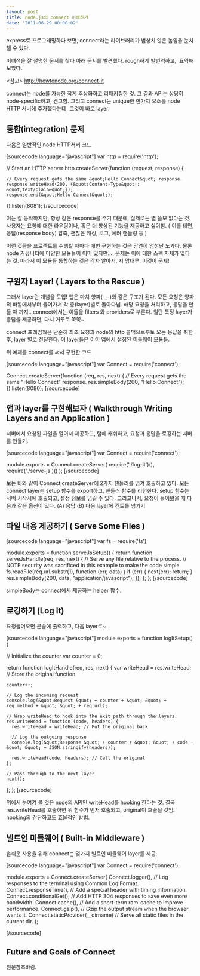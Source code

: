 ```yaml
---
layout: post
title: node.js의 connect 이해하기
date: '2011-06-29 00:00:02'
---
```


express로 프로그래밍하다 보면, connect라는 라이브러리가 범상치 않은 놈임을 눈치챌 수 있다.

이녀석을 잘 설명한 문서를 찾다 아래 문서를 발견했다. rough하게 발번역하고,  요약해보았다.

&lt;참고&gt; <a href="http://howtonode.org/connect-it">http://howtonode.org/connect-it</a>

connect는 node를 가능한 작게 추상화하고 리패키징한 것.
그 결과 API는 상당히 node-specific하고, 견고함.
그리고 connect는 unique한 한가지 요소를 node HTTP 서버에 추가했다는데, 그것이 바로 layer.
<h2>통합(integration) 문제</h2>
다음은 일반적인 node HTTP서버 코드

[sourcecode language="javascript"]
var http = require('http');

// Start an HTTP server
http.createServer(function (request, response) {

    // Every request gets the same &quot;Hello Connect&quot; response.
    response.writeHead(200, {&quot;Content-Type&quot;: &quot;text/plain&quot;});
    response.end(&quot;Hello Connect&quot;);

}).listen(8081);
[/sourcecode]

이는 잘 동작하지만, 항상 같은 response를 주기 때문에, 실제로는 별 쓸모 없다는 것.
사용자는 요청에 대한 라우팅이나, 혹은 더 향상된 기능을 제공하고 싶어함. ( 이를 테면, 응답(response body) 압축, 괜찮은 캐싱, 로그, 에러 핸들링 등 )

이런 것들을 프로젝트를 수행할 때마다 매번 구현하는 것은 당연히 엄청난 노가다. 물론 node 커뮤니티에 다양한 모듈들이 이미 있지만.... 문제는 이에 대한 스펙 자체가 없다는 것.
따라서 이 모듈들 통합하는 것은 각자 알아서, 지 맘대루. 이것이 문제!
<h2>구원자 Layer! ( Layers to the Rescue )</h2>
그래서 layer란 개념을 도입!
앱은 마치 양파(-_-)와 같은 구조가 된다.
모든 요청은 양파의 바깥에서부터 들어가서 각 층(layer)별로 돌아다님. 해당 요청을 처리하고, 응답을 만들 때 까지..
connect에서는 이들을 filters 와 providers로 부른다. 일단 특정 layer가 응답을 제공하면, 다시 거꾸로 쭉쭉~

connect 프레임웍은 단순히 최초 요청과 node의 http 콜백으로부토 오는 응답을 취한 후, layer 별로 전달한다. 이 layer들은 이미 앱에서 설정된 미들웨어 모듈들.

위 예제를 connect를 써서 구현한 코드

[sourcecode language="javascript"]
var Connect = require('connect');

Connect.createServer(function (req, res, next) {
  // Every request gets the same &quot;Hello Connect&quot; response.
  res.simpleBody(200, &quot;Hello Connect&quot;);
}).listen(8080);
[/sourcecode]
<h2>앱과 layer를 구현해보자 ( Walkthrough Writing Layers and an Application )</h2>
서버에서 요청된 파일을 열어서 제공하고, 램에 캐쉬하고, 요청과 응답을 로깅하는 서버를 만들기.

[sourcecode language="javascript"]
var Connect = require('connect');

module.exports = Connect.createServer(
  require('./log-it')(),
  require('./serve-js')()
);
[/sourcecode]

보는 바와 같이 Connect.createServer에 2가지 핸들러를 넘겨 호출하고 있다.
모든 connect layer는 setup 함수를 export하고, 핸들러 함수를 리턴한다. setup 함수는 서버 시작시에 호출되고, 설정 정보를 넘길 수 있다.
그리고나서, 요청이 들어왔을 때 다음과 같은 옵션이 있다.
(A) 응답
(B) 다음 layer에 컨트롤 넘기기
<h2>파일 내용 제공하기 ( Serve Some Files )</h2>
[sourcecode language="javascript"]
var fs = require('fs');

module.exports = function serveJsSetup() {
  return function serveJsHandle(req, res, next) {
    // Serve any file relative to the process.
    // NOTE security was sacrificed in this example to make the code simple.
    fs.readFile(req.url.substr(1), function (err, data) {
      if (err) {
        next(err);
        return;
      }
      res.simpleBody(200, data, &quot;application/javascript&quot;);
    });
  };
};
[/sourcecode]

simpleBody는 connect에서 제공하는 helper 함수.
<h2>로깅하기 (Log It)</h2>
요청들어오면 콘솔에 출력하고, 다음 layer로~

[sourcecode language="javascript"]
module.exports = function logItSetup() {

  // Initialize the counter
  var counter = 0;

  return function logItHandle(req, res, next) {
    var writeHead = res.writeHead; // Store the original function

    counter++;

    // Log the incoming request
    console.log(&quot;Request &quot; + counter + &quot; &quot; + req.method + &quot; &quot; + req.url);

    // Wrap writeHead to hook into the exit path through the layers.
    res.writeHead = function (code, headers) {
      res.writeHead = writeHead; // Put the original back

      // Log the outgoing response
      console.log(&quot;Response &quot; + counter + &quot; &quot; + code + &quot; &quot; + JSON.stringify(headers));

      res.writeHead(code, headers); // Call the original
    };

    // Pass through to the next layer
    next();
  };
};
[/sourcecode]

위에서 눈여겨 볼 것은 node의 API인 writeHead를 hooking 한다는 것.
결국 res.writeHead를 호출하면 위 함수가 먼저 호출되고, original이 호출될 것임.
hooking의 간단하고도 효율적인 방법.
<h2>빌트인 미들웨어 ( Built-in Middleware )</h2>
손쉬운 사용을 위해 connect는 몇가지 빌트인 미들웨어 layer를 제공.

[sourcecode language="javascript"]
var Connect = require('connect');

module.exports = Connect.createServer(
  Connect.logger(), // Log responses to the terminal using Common Log Format.
  Connect.responseTime(), // Add a special header with timing information.
  Connect.conditionalGet(), // Add HTTP 304 responses to save even more bandwidth.
  Connect.cache(), // Add a short-term ram-cache to improve performance.
  Connect.gzip(), // Gzip the output stream when the browser wants it.
  Connect.staticProvider(__dirname) // Serve all static files in the current dir.
);

[/sourcecode]
<h2>Future and Goals of Connect</h2>
원문참조바람.